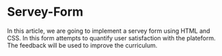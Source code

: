 # Servey-Form
In this article, we are going to implement a servey form using HTML and CSS. In this form attempts to quantify user satisfaction with the plateform. The feedback will be used to improve the curriculum.
